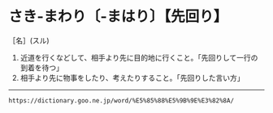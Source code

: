 # さき‐まわり〔‐まはり〕【先回り】

［名］(スル)
1. 近道を行くなどして、相手より先に目的地に行くこと。「先回りして一行の到着を待つ」
2. 相手より先に物事をしたり、考えたりすること。「先回りした言い方」

---
`https://dictionary.goo.ne.jp/word/%E5%85%88%E5%9B%9E%E3%82%8A/`